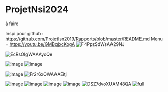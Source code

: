 # ProjetNsi2024
à faire

Inspi pour github : https://github.com/ProjetIsn2019/Rapports/blob/master/README.md
Menu = https://youtu.be/GMBqjxcKogA
![F4PpzSdWsAA29NJ](https://github.com/Azeltor/ProjetNsi2024/assets/160437266/7739f4f2-1969-4d37-8b83-7fd38d089274)

![EcRsOIgWAAAyoQe](https://github.com/Azeltor/ProjetNsi2024/assets/160437266/724762e4-a889-400f-92be-82fc82deb4d8)

![image](https://github.com/Azeltor/ProjetNsi2024/assets/151580496/74666f4b-c04f-4b2b-91f5-94163d949719)
![image](https://github.com/Azeltor/ProjetNsi2024/assets/151580496/17d47568-37c5-4f90-bd30-0f3c5501a931)

![image](https://github.com/Azeltor/ProjetNsi2024/assets/151580496/93fa4ff3-f2d7-47f9-8ffe-9d2bc54a6e73)
![Fr2r6xOWAAAEitj](https://github.com/Azeltor/ProjetNsi2024/assets/160437266/0ace51c7-74ba-4018-89eb-e898fe8d6b20)

![image](https://github.com/Azeltor/ProjetNsi2024/assets/151580496/d73dec50-b78c-4285-a532-d02e9caf3db2)
![image](https://github.com/Azeltor/ProjetNsi2024/assets/151580496/d3ccab6a-bb4f-45c3-8323-9fd7c10e5e02)
![image](https://github.com/Azeltor/ProjetNsi2024/assets/160437266/c96928e7-e74b-4750-bd00-c6b11e763dc4)
![image](https://github.com/Azeltor/ProjetNsi2024/assets/151580496/83820c4f-83d4-441c-933b-4c474607df7d)
![DSZ7dvoXUAM48QA](https://github.com/Azeltor/ProjetNsi2024/assets/160437266/2a4a1d7b-e3d7-4679-9f4d-0112b24e0308)
![full](https://github.com/Azeltor/ProjetNsi2024/assets/160437266/2a1e12c5-7983-453e-9307-ed599c168c22)





